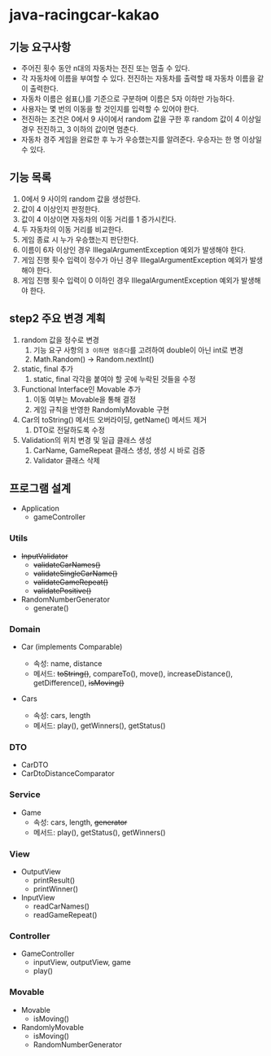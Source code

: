 # java-racingcar-kakao

## 기능 요구사항
- 주어진 횟수 동안 n대의 자동차는 전진 또는 멈출 수 있다.
- 각 자동차에 이름을 부여할 수 있다. 전진하는 자동차를 출력할 때 자동차 이름을 같이 출력한다.
- 자동차 이름은 쉼표(,)를 기준으로 구분하며 이름은 5자 이하만 가능하다.
- 사용자는 몇 번의 이동을 할 것인지를 입력할 수 있어야 한다.
- 전진하는 조건은 0에서 9 사이에서 random 값을 구한 후 random 값이 4 이상일 경우 전진하고, 3 이하의 값이면 멈춘다.
- 자동차 경주 게임을 완료한 후 누가 우승했는지를 알려준다. 우승자는 한 명 이상일 수 있다.


## 기능 목록
1. 0에서 9 사이의 random 값을 생성한다.
2. 값이 4 이상인지 판정한다.
3. 값이 4 이상이면 자동차의 이동 거리를 1 증가시킨다.
4. 두 자동차의 이동 거리를 비교한다.
5. 게임 종료 시 누가 우승했는지 판단한다.
6. 이름이 6자 이상인 경우 IllegalArgumentException 예외가 발생해야 한다.
7. 게임 진행 횟수 입력이 정수가 아닌 경우 IllegalArgumentException 예외가 발생해야 한다. 
8. 게임 진행 횟수 입력이 0 이하인 경우 IllegalArgumentException 예외가 발생해야 한다.


## step2 주요 변경 계획
1. random 값을 정수로 변경 
   1. 기능 요구 사항의 `3 이하면 멈춘다`를 고려하여 double이 아닌 int로 변경 
   2. Math.Random() -> Random.nextInt()
2. static, final 추가
   1. static, final 각각을 붙여야 할 곳에 누락된 것들을 수정
3. Functional Interface인 Movable 추가
   1. 이동 여부는 Movable을 통해 결정
   2. 게임 규칙을 반영한 RandomlyMovable 구현
4. Car의 toString() 메서드 오버라이딩, getName() 메서드 제거
   1. DTO로 전달하도록 수정
5. Validation의 위치 변경 및 일급 클래스 생성
   1. CarName, GameRepeat 클래스 생성, 생성 시 바로 검증
   2. Validator 클래스 삭제
   

## 프로그램 설계
- Application
  - gameController

### Utils
- ~~InputValidator~~
  - ~~validateCarNames()~~
  - ~~validateSingleCarName()~~
  - ~~validateGameRepeat()~~
  - ~~validatePositive()~~
- RandomNumberGenerator
  - generate()

### Domain
- Car (implements Comparable)
  - 속성: name, distance
  - 메서드: ~~toString()~~, compareTo(), move(), increaseDistance(), getDifference(), ~~isMoving()~~

- Cars
  - 속성: cars, length
  - 메서드: play(), getWinners(), getStatus()

### DTO
- CarDTO
- CarDtoDistanceComparator

### Service
- Game 
  - 속성: cars, length, ~~generator~~
  - 메서드: play(), getStatus(), getWinners()

### View
- OutputView
  - printResult()
  - printWinner()
- InputView
  - readCarNames()
  - readGameRepeat()
  
### Controller
- GameController
  - inputView, outputView, game
  - play()

### Movable
- Movable
  - isMoving()
- RandomlyMovable
  - isMoving()
  - RandomNumberGenerator

